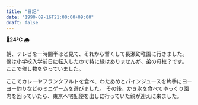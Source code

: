 ```yaml
---
title: "日記"
date: "1990-09-16T21:00:00+09:00"
draft: false
---
```


__🌡24℃ 🌧__

朝、テレビを一時間半ほど見て、それから暫くして長瀬幼稚園に行きました。
僕は小学校入学前日に転入したので特に縁はありませんが、弟の母校？です。
ここで催し物をやっていました。

ここでカレーやフランクフルトを食べ、わたあめとパインジュースを片手にヨーヨー釣りなどのミニゲームを遊びました。
その後、かき氷を食べてゆっくり園内を回っていたら、東京へ宅配便を出しに行っていた親が迎えに来ました。
